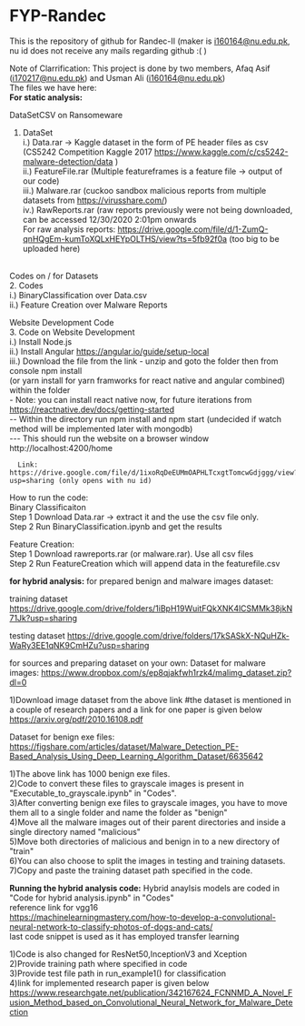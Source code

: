# FYP-Randec
This is the repository of github for Randec-II (maker is i160164@nu.edu.pk, nu id does not receive any mails regarding github :( )

Note of Clarrification: This project is done by two members, Afaq Asif (<i170217@nu.edu.pk>) and Usman Ali (<i160164@nu.edu.pk>) <br />
The files we have here:    <br />
   **For static analysis:**
   
   DataSetCSV on Ransomeware   <br />
   1. DataSet  <br />
      i.) Data.rar -> Kaggle dataset in the form of PE header files as csv (CS5242 Competition Kaggle 2017 https://www.kaggle.com/c/cs5242-malware-detection/data )<br />
      ii.) FeatureFile.rar (Multiple featureframes is a feature file -> output of our code) <br />
      iii.) Malware.rar (cuckoo sandbox malicious reports from multiple datasets from https://virusshare.com/)  <br />
      iv.) RawReports.rar (raw reports previously were not being downloaded, can be accessed 12/30/2020 2:01pm onwards  <br />
      For raw analysis reports: https://drive.google.com/file/d/1-ZumQ-qnHQgEm-kumToXQLxHEYpOLTHS/view?ts=5fb92f0a (too big to be uploaded here)   <br />
      <br />
      
   Codes on / for Datasets  <br /> 
   2. Codes  <br />
   i.) BinaryClassification over Data.csv  <br />
   ii.) Feature Creation over Malware Reports <br /> 
  
  
   Website Development Code      <br />
   3. Code on Website Development   <br />
      i.) Install Node.js  <br />
      ii.) Install Angular  https://angular.io/guide/setup-local    <br />
      iii.) Download the file from the link - unzip and goto the folder then from console npm install <br />
      (or yarn install for yarn framworks for react native and angular combined) within the folder  <br />
      - Note: you can install react native now, for future iterations from https://reactnative.dev/docs/getting-started   <br />
      -- Within the directory run npm install and npm start (undecided if watch method will be implemented later with mongodb)   <br />
      --- This should run the website on a browser window http://localhost:4200/home  <br />
      
      Link: https://drive.google.com/file/d/1ixoRqDeEUMmOAPHLTcxgtTomcwGdjggg/view?usp=sharing (only opens with nu id)
   
   How to run the code:  <br /> 
   Binary Classificaiton  <br /> 
   Step 1   Download Data.rar -> extract it and the use the csv file only.  <br /> 
   Step 2   Run BinaryClassification.ipynb and get the results  <br /> 
   
   Feature Creation:  <br /> 
   Step 1   Download rawreports.rar (or malware.rar). Use all csv files  <br /> 
   Step 2   Run FeatureCreation which will append data in the featurefile.csv  <br /> 

**for hybrid analysis:**
for prepared benign and malware images dataset:

training dataset
https://drive.google.com/drive/folders/1iBpH19WuitFQkXNK4lCSMMk38jkN71Jk?usp=sharing

testing dataset
https://drive.google.com/drive/folders/17kSASkX-NQuHZk-WaRy3EE1qNK9CmHZu?usp=sharing

for sources and preparing dataset on your own:
Dataset for malware images:
https://www.dropbox.com/s/ep8qjakfwh1rzk4/malimg_dataset.zip?dl=0

1)Download image dataset from the above link
#the dataset is mentioned in a couple of research papers and a link for one paper is given below
https://arxiv.org/pdf/2010.16108.pdf

Dataset for benign exe files:
https://figshare.com/articles/dataset/Malware_Detection_PE-Based_Analysis_Using_Deep_Learning_Algorithm_Dataset/6635642

1)The above link has 1000 benign exe files.<br /> 
2)Code to convert these files to grayscale images is present in "Executable_to_grayscale.ipynb" in "Codes".<br /> 
3)After converting benign exe files to grayscale images, you have to move them all to a single folder and name the folder as "benign"<br /> 
4)Move all the malware images out of their parent directories and inside a single directory named "malicious"<br /> 
5)Move both directories of malicious and benign in to a new directory of "train"<br /> 
6)You can also choose to split the images in testing and training datasets.<br /> 
7)Copy and paste the training dataset path specified in the code.<br /> 


**Running the hybrid analysis code:**
Hybrid anaylsis models are coded in "Code for hybrid analysis.ipynb" in "Codes"<br /> 
reference link for vgg16<br /> 
https://machinelearningmastery.com/how-to-develop-a-convolutional-neural-network-to-classify-photos-of-dogs-and-cats/<br /> 
last code snippet is used as it has employed transfer learning<br /> 

1)Code is also changed for ResNet50,InceptionV3 and Xception <br /> 
2)Provide training path where specified in code<br /> 
3)Provide test file path in run_example1() for classification<br /> 
4)link for implemented research paper is given below<br /> 
https://www.researchgate.net/publication/342167624_FCNNMD_A_Novel_Fusion_Method_based_on_Convolutional_Neural_Network_for_Malware_Detection




